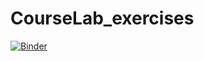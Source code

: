 # CourseLab_exercises

[![Binder](https://mybinder.org/badge_logo.svg)](https://mybinder.org/v2/gh/bercowskya/CourseLab_exercises/master?filepath=https%3A%2F%2Fgithub.com%2Fbercowskya%2FCourseLab_exercises%2Fblob%2Fmaster%2FCourseLab_execises.ipynb)
